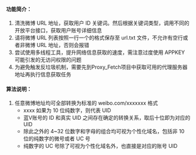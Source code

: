 #### 功能简介：

1. 清洗微博 URL 地址，获取用户 ID 关键词。然后根据关键词类型，调用不同的开放平台接口，获取用户账号详细信息
2. 请将微博 URL 列表按照一行一个的格式保存至 url.txt 文件，不允许有空行或者非微博 URL 地址，否则会报错
3. 尝试使用多线程工具，提升网络信息获取的速度，需注意过度使用 APPKEY 可能引发的无访问权限的问题
4. 为避免触发反垃圾机制，需要先到Proxy_Fetch项目中获取可用的代理服务器地址再执行信息获取任务

#### 算法说明：

1. 任意微博地址均可全部转换为标准的 weibo.com/xxxxxxx 格式
   - xxxx 如果为 10 位纯数字，则代表 UID
   - 蓝V账号的 ID 和真实 UID 之间存在确定的转换关系，取后十位即为对应的 UID
   - 除此之外的 4~32 位数字和字母的组合均可视为个性化域名，包括非 10 位的纯数字的微号或者 UC 号
   - 纯数字的 UC 号除了可视为个性化域名外，也直接是对应的账号 UID
